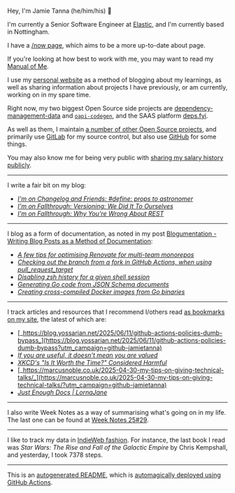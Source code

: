 Hey, I'm Jamie
Tanna (he/him/his) 👋

I'm currently a Senior Software Engineer at [Elastic](https://elastic.co/), and I'm currently based in Nottingham.

I have a [/now page](https://www.jvt.me/now/?utm_campaign=github-jamietanna), which aims to be a more up-to-date about page.

If you're looking at how best to work with me, you may want to read my [Manual of Me](https://manual.jvt.me/?utm_campaign=github-jamietanna).

I use my [personal website](https://www.jvt.me/?utm_campaign=github-jamietanna) as a method of blogging about my learnings, as well as sharing information about projects I have previously, or am currently, working on in my spare time.

Right now, my two biggest Open Source side projects are [dependency-management-data](https://dmd.tanna.dev) and [`oapi-codegen`](https://github.com/deepmap/oapi-codegen/), and the SAAS platform [deps.fyi](https://deps.fyi).

As well as them, I maintain [a number of other Open Source projects](https://www.jvt.me/open-source/?utm_campaign=github-jamietanna), and primarily use [GitLab](https://gitlab.com/jamietanna) for my source control, but also use [GitHub](https://github.com/jamietanna) for some things.

You may also know me for being very public with [sharing my salary history publicly](https://www.jvt.me/salary/?utm_campaign=github-jamietanna).

---

I write a fair bit on my blog:


- [_I'm on Changelog and Friends: #define: props to astronomer_](https://www.jvt.me/posts/2025/07/25/changelog-friends-define/?utm_campaign=github-jamietanna)
- [_I'm on Fallthrough: Versioning: We Did It To Ourselves_](https://www.jvt.me/posts/2025/07/21/fallthrough-versioning/?utm_campaign=github-jamietanna)
- [_I'm on Fallthrough: Why You're Wrong About REST_](https://www.jvt.me/posts/2025/07/14/fallthrough-hypermedia/?utm_campaign=github-jamietanna)

---

I blog as a form of documentation, as noted in my post [Blogumentation - Writing Blog Posts as a Method of Documentation](https://www.jvt.me/posts/2017/06/25/blogumentation/?utm_campaign=github-jamietanna):


- [_A few tips for optimising Renovate for multi-team monorepos_](https://www.jvt.me/posts/2025/07/07/renovate-monorepo/?utm_campaign=github-jamietanna)
- [_Checking out the branch from a fork in GitHub Actions, when using pull_request_target_](https://www.jvt.me/posts/2025/06/26/github-actions-checkout-fork/?utm_campaign=github-jamietanna)
- [_Disabling zsh history for a given shell session_](https://www.jvt.me/posts/2025/06/26/zsh-no-history/?utm_campaign=github-jamietanna)
- [_Generating Go code from JSON Schema documents_](https://www.jvt.me/posts/2025/06/05/json-schema-go/?utm_campaign=github-jamietanna)
- [_Creating cross-compiled Docker images from Go binaries_](https://www.jvt.me/posts/2025/06/04/go-cross-compile-docker/?utm_campaign=github-jamietanna)

---

I track articles and resources that I recommend I/others read [as bookmarks on my site](https://www.jvt.me/kind/bookmarks/?utm_campaign=github-jamietanna), the latest of which are:


- [_https://blog.yossarian.net/2025/06/11/github-actions-policies-dumb-bypass_](https://blog.yossarian.net/2025/06/11/github-actions-policies-dumb-bypass?utm_campaign=github-jamietanna)
- [_If you are useful, it doesn’t mean you are valued_](https://betterthanrandom.substack.com/p/if-you-are-useful-it-doesnt-mean?utm_campaign=github-jamietanna)
- [_XKCD's "Is It Worth the Time?" Considered Harmful_](https://will-keleher.com/posts/its-not-worth-the-time-yet.html?utm_campaign=github-jamietanna)
- [_https://marcusnoble.co.uk/2025-04-30-my-tips-on-giving-technical-talks/_](https://marcusnoble.co.uk/2025-04-30-my-tips-on-giving-technical-talks/?utm_campaign=github-jamietanna)
- [_Just Enough Docs | LornaJane_](https://lornajane.net/posts/2025/just-enough-docs?utm_campaign=github-jamietanna)

---

I also write Week Notes as a way of summarising what's going on in my life. The last one can be found at [Week Notes 25#29](https://www.jvt.me/week-notes/2025/29/?utm_campaign=github-jamietanna).

---

I like to track my data in [IndieWeb fashion](https://indieweb.org/why). For instance, the last book I read was _Star Wars: The Rise and Fall of the Galactic Empire_ by Chris Kempshall, and yesterday, I took 7378 steps.

---
This is an [autogenerated README](https://www.jvt.me/posts/2022/01/12/autogenerated-profile-readme/?utm_campaign=github-jamietanna), which is [automagically deployed using GitHub Actions](https://github.com/jamietanna/jamietanna/blob/main/.github/workflows/rebuild.yml).
